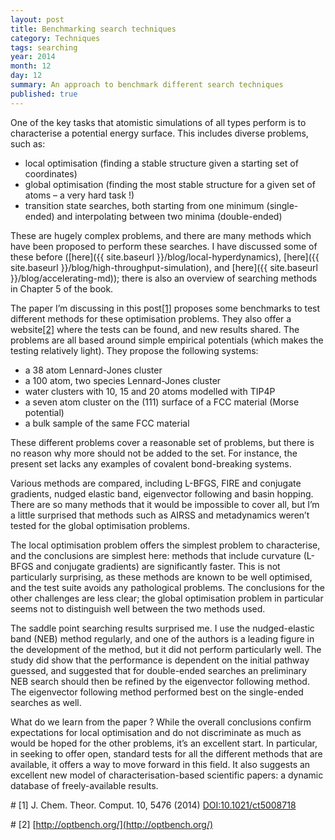 ```yaml
---
layout: post
title: Benchmarking search techniques
category: Techniques
tags: searching
year: 2014
month: 12
day: 12
summary: An approach to benchmark different search techniques
published: true
---
```


One of the key tasks that atomistic simulations of all types perform is to characterise a potential energy surface.  This includes diverse problems, such as:

* local optimisation (finding a stable structure given a starting set of coordinates)
* global optimisation (finding the most stable structure for a given set of atoms – a very hard task !)
* transition state searches, both starting from one minimum (single-ended) and interpolating between two minima (double-ended)

These are hugely complex problems, and there are many methods which have been proposed to perform these searches. I have discussed some of these before ([here]({{ site.baseurl }}/blog/local-hyperdynamics), [here]({{ site.baseurl }}/blog/high-throughput-simulation),  and [here]({{ site.baseurl }}/blog/accelerating-md)); there is also an overview of searching methods in Chapter 5 of the book.

The paper I’m discussing in this post[[1]](#R1) proposes some benchmarks to test different methods for these optimisation problems.  They also offer a website[[2]](#R2) where the tests can be found, and new results shared.  The problems are all based around simple empirical potentials (which makes the testing relatively light).  They propose the following systems:

* a 38 atom Lennard-Jones cluster
* a 100 atom, two species Lennard-Jones cluster
* water clusters with 10, 15 and 20 atoms modelled with TIP4P
* a seven atom cluster on the (111) surface of a FCC material (Morse potential)
* a bulk sample of the same FCC material

These different problems cover a reasonable set of problems, but there is no reason why more should not be added to the set.  For instance, the present set lacks any examples of covalent bond-breaking systems.

Various methods are compared, including L-BFGS, FIRE and conjugate gradients, nudged elastic band, eigenvector following and basin hopping.  There are so many methods that it would be impossible to cover all, but I’m a little surprised that methods such as AIRSS and metadynamics weren’t tested for the global optimisation problems.

The local optimisation problem offers the simplest problem to characterise, and the conclusions are simplest here: methods that include curvature (L-BFGS and conjugate gradients) are significantly faster.  This is not particularly surprising, as these methods are known to be well optimised, and the test suite avoids any pathological problems.  The conclusions for the other challenges are less clear; the global optimisation problem in particular seems not to distinguish well between the two methods used.

The saddle point searching results surprised me.  I use the nudged-elastic band (NEB) method regularly, and one of the authors is a leading figure in the development of the method, but it did not perform particularly well.  The study did show that the performance is dependent on the initial pathway guessed, and suggested that for double-ended searches an preliminary NEB search should then be refined by the eigenvector following method.  The eigenvector following method performed best on the single-ended searches as well.

What do we learn from the paper ? While the overall conclusions confirm expectations for local optimisation and do not discriminate as much as would be hoped for the other problems, it’s an excellent start.  In particular, in seeking to offer open, standard tests for all the different methods that are available, it offers a way to move forward in this field.  It also suggests an excellent new model of characterisation-based scientific papers: a dynamic database of freely-available results.

#<a name="R1"></a>
[1] J. Chem. Theor. Comput. 10, 5476 (2014) [DOI:10.1021/ct5008718](http://dx.doi.org/10.1021/ct5008718)

#<a name="R2"></a>
[2] [http://optbench.org/](http://optbench.org/)
